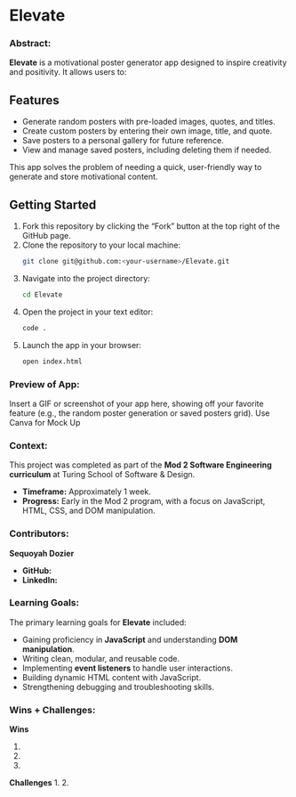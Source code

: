 # Elevate

### Abstract:
**Elevate** is a motivational poster generator app designed to inspire creativity and positivity. It allows users to:

## Features
- Generate random posters with pre-loaded images, quotes, and titles.
- Create custom posters by entering their own image, title, and quote.
- Save posters to a personal gallery for future reference.
- View and manage saved posters, including deleting them if needed.

This app solves the problem of needing a quick, user-friendly way to generate and store motivational content.

## Getting Started
1. Fork this repository by clicking the “Fork” button at the top right of the GitHub page.
2. Clone the repository to your local machine:
   ```bash
   git clone git@github.com:<your-username>/Elevate.git
   ```
3. Navigate into the project directory:
   ```bash
   cd Elevate
    ```
4. Open the project in your text editor:
    ```bash
    code .
    ```
5. Launch the app in your browser:
    ```bash 
    open index.html
    ```
### Preview of App:
Insert a GIF or screenshot of your app here, showing off your favorite feature (e.g., the random poster generation or saved posters grid). Use Canva for Mock Up

### Context:
This project was completed as part of the **Mod 2 Software Engineering curriculum** at Turing School of Software & Design.
- **Timeframe:** Approximately 1 week.
- **Progress:** Early in the Mod 2 program, with a focus on JavaScript, HTML, CSS, and DOM manipulation.

### Contributors:
**Sequoyah Dozier**
- **GitHub:**
- **LinkedIn:** 
### Learning Goals:

The primary learning goals for **Elevate** included:
- Gaining proficiency in **JavaScript** and understanding **DOM manipulation**.
- Writing clean, modular, and reusable code.
- Implementing **event listeners** to handle user interactions.
- Building dynamic HTML content with JavaScript.
- Strengthening debugging and troubleshooting skills.

### Wins + Challenges:

**Wins**

1. 
2. 
3.

**Challenges**
1.
2.
